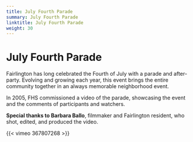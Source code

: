 ```yaml
---
title: July Fourth Parade
summary: July Fourth Parade
linktitle: July Fourth Parade
weight: 30
---
```


# July Fourth Parade

Fairlington has long celebrated the Fourth of July with a parade and  after-party. Evolving and growing each year, this event brings the  entire community together in an always memorable neighborhood event.

In 2005, FHS commissioned a video of the parade, showcasing the event and the comments of participants and watchers.

**Special thanks to Barbara Ballo**, filmmaker and Fairlington resident, who shot, edited, and produced the video.

{{< vimeo 367807268 >}}